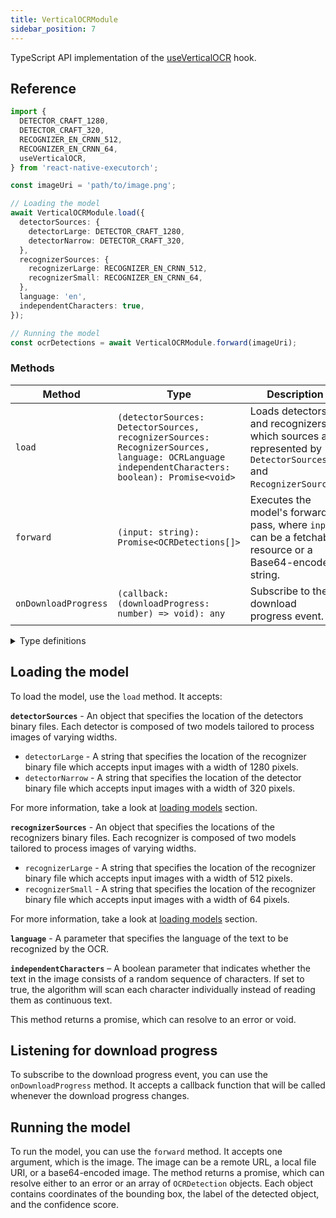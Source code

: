 ```yaml
---
title: VerticalOCRModule
sidebar_position: 7
---
```


TypeScript API implementation of the [useVerticalOCR](../computer-vision/useVerticalOCR.md) hook.

## Reference

```typescript
import {
  DETECTOR_CRAFT_1280,
  DETECTOR_CRAFT_320,
  RECOGNIZER_EN_CRNN_512,
  RECOGNIZER_EN_CRNN_64,
  useVerticalOCR,
} from 'react-native-executorch';

const imageUri = 'path/to/image.png';

// Loading the model
await VerticalOCRModule.load({
  detectorSources: {
    detectorLarge: DETECTOR_CRAFT_1280,
    detectorNarrow: DETECTOR_CRAFT_320,
  },
  recognizerSources: {
    recognizerLarge: RECOGNIZER_EN_CRNN_512,
    recognizerSmall: RECOGNIZER_EN_CRNN_64,
  },
  language: 'en',
  independentCharacters: true,
});

// Running the model
const ocrDetections = await VerticalOCRModule.forward(imageUri);
```

### Methods

| Method               | Type                                                                                                                                            | Description                                                                                                  |
| -------------------- | ----------------------------------------------------------------------------------------------------------------------------------------------- | ------------------------------------------------------------------------------------------------------------ |
| `load`               | `(detectorSources: DetectorSources, recognizerSources: RecognizerSources, language: OCRLanguage independentCharacters: boolean): Promise<void>` | Loads detectors and recognizers, which sources are represented by `DetectorSources` and `RecognizerSources`. |
| `forward`            | `(input: string): Promise<OCRDetections[]>`                                                                                                     | Executes the model's forward pass, where `input` can be a fetchable resource or a Base64-encoded string.     |
| `onDownloadProgress` | `(callback: (downloadProgress: number) => void): any`                                                                                           | Subscribe to the download progress event.                                                                    |

<details>
<summary>Type definitions</summary>

```typescript
interface DetectorSources {
  detectorLarge: string | number;
  detectorNarrow: string | number;
}

interface RecognizerSources {
  recognizerLarge: string | number;
  recognizerSmall: string | number;
}

type OCRLanguage = 'en';

interface Point {
  x: number;
  y: number;
}

interface OCRDetection {
  bbox: Point[];
  text: string;
  score: number;
}
```

</details>

## Loading the model

To load the model, use the `load` method. It accepts:

**`detectorSources`** - An object that specifies the location of the detectors binary files. Each detector is composed of two models tailored to process images of varying widths.

- `detectorLarge` - A string that specifies the location of the recognizer binary file which accepts input images with a width of 1280 pixels.
- `detectorNarrow` - A string that specifies the location of the detector binary file which accepts input images with a width of 320 pixels.

For more information, take a look at [loading models](../fundamentals/loading-models.md) section.

**`recognizerSources`** - An object that specifies the locations of the recognizers binary files. Each recognizer is composed of two models tailored to process images of varying widths.

- `recognizerLarge` - A string that specifies the location of the recognizer binary file which accepts input images with a width of 512 pixels.
- `recognizerSmall` - A string that specifies the location of the recognizer binary file which accepts input images with a width of 64 pixels.

For more information, take a look at [loading models](../fundamentals/loading-models.md) section.

**`language`** - A parameter that specifies the language of the text to be recognized by the OCR.

**`independentCharacters`** – A boolean parameter that indicates whether the text in the image consists of a random sequence of characters. If set to true, the algorithm will scan each character individually instead of reading them as continuous text.

This method returns a promise, which can resolve to an error or void.

## Listening for download progress

To subscribe to the download progress event, you can use the `onDownloadProgress` method. It accepts a callback function that will be called whenever the download progress changes.

## Running the model

To run the model, you can use the `forward` method. It accepts one argument, which is the image. The image can be a remote URL, a local file URI, or a base64-encoded image. The method returns a promise, which can resolve either to an error or an array of `OCRDetection` objects. Each object contains coordinates of the bounding box, the label of the detected object, and the confidence score.
